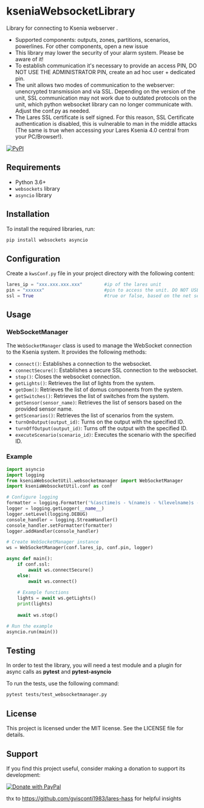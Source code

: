 # kseniaWebsocketLibrary

Library for connecting to Ksenia webserver .

- Supported components: outputs, zones, partitions, scenarios, powerlines. For other components, open  a new issue
- This library may lower the security of your alarm system. Please be aware of it!
- To establish communication it's necessary to provide an access PIN, DO NOT USE THE ADMINISTRATOR PIN, create an ad hoc user + dedicated pin.
- The unit allows two modes of communication to the webserver: unencrypted transmission and via SSL. Depending on the version of the unit, SSL communication may not work due to outdated protocols on the unit, which python websocket library can no longer communicate with. Adjust the conf.py as needed.
- The Lares SSL certificate is self signed. For this reason, SSL Certificate authentication is disabled, this is vulnerable to man in the middle attacks (The same is true when accessing your Lares Ksenia 4.0 central from your PC/Browser!).

  
[![PyPI](https://img.shields.io/pypi/v/kseniaWebsocketUtil.svg)](https://pypi.org/project/kseniaWebsocketLibrary/)
## Requirements

- Python 3.6+
- `websockets` library
- `asyncio` library

## Installation

To install the required libraries, run:

```sh
pip install websockets asyncio
```

## Configuration

Create a `kwsConf.py` file in your project directory with the following content:

```python
lares_ip = "xxx.xxx.xxx.xxx"        #ip of the lares unit
pin = "xxxxxx"                      #pin to access the unit. DO NOT USE THE ADMIN PIN
ssl = True                          #true or false, based on the net settings of the unit. It allows SSL communication
```
## Usage

### WebSocketManager

The `WebSocketManager` class is used to manage the WebSocket connection to the Ksenia system.
It provides the following methods:

- `connect()`: Establishes a connection to the websocket.
- `connectSecure()`: Establishes a secure SSL connection to the websocket.
- `stop()`: Closes the websocket connection.
- `getLights()`: Retrieves the list of lights from the system.
- `getDom()`: Retrieves the list of domus components from the system.
- `getSwitches()`: Retrieves the list of switches from the system.
- `getSensor(sensor_name)`: Retrieves the list of sensors based on the provided sensor name.
- `getScenarios()`: Retrieves the list of scenarios from the system.
- `turnOnOutput(output_id)`: Turns on the output with the specified ID.
- `turnOffOutput(output_id)`: Turns off the output with the specified ID.
- `executeScenario(scenario_id)`: Executes the scenario with the specified ID.

### Example

```python
import asyncio
import logging
from kseniaWebsocketUtil.websocketmanager import WebSocketManager
import kseniaWebsocketUtil.conf as conf

# Configure logging
formatter = logging.Formatter('%(asctime)s - %(name)s - %(levelname)s - %(message)s')
logger = logging.getLogger(__name__)
logger.setLevel(logging.DEBUG)
console_handler = logging.StreamHandler()
console_handler.setFormatter(formatter)
logger.addHandler(console_handler)

# Create WebSocketManager instance
ws = WebSocketManager(conf.lares_ip, conf.pin, logger)

async def main():
    if conf.ssl:
        await ws.connectSecure()
    else:
        await ws.connect()
    
    # Example functions
    lights = await ws.getLights()
    print(lights)
    
    await ws.stop()

# Run the example
asyncio.run(main())
```

## Testing

 
In order to test the library, you will need a test module and a plugin for async calls as **pytest** and **pytest-asyncio** 

To run the tests, use the following command:

```sh
pytest tests/test_websocketmanager.py
```

## License

This project is licensed under the MIT license. See the LICENSE file for details.

## Support



If you find this project useful, consider making a donation to support its development:

[![Donate with PayPal](https://img.shields.io/badge/Donate-PayPal-blue.svg)](https://www.paypal.com/donate/?hosted_button_id=XXMMY7ZYEHWW4)

thx to https://github.com/gvisconti1983/lares-hass for helpful insights

